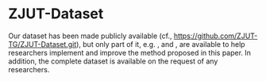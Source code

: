 # ZJUT-Dataset
Our dataset has been made publicly available (cf., https://github.com/ZJUT-TG/ZJUT-Dataset.git), but only part of it, e.g. ,  and , are available to help researchers implement and improve the method proposed in this paper. In addition, the complete dataset is available on the request of any researchers.
